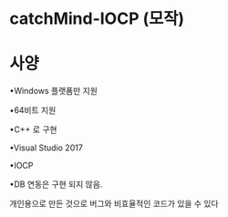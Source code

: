 # catchMind-IOCP (모작)

# 사양

•Windows 플랫폼만 지원

•64비트 지원

•C++ 로 구현

•Visual Studio 2017

•IOCP

•DB 연동은 구현 되지 않음.

개인용으로 만든 것으로 버그와 비효율적인 코드가 있을 수 있다
